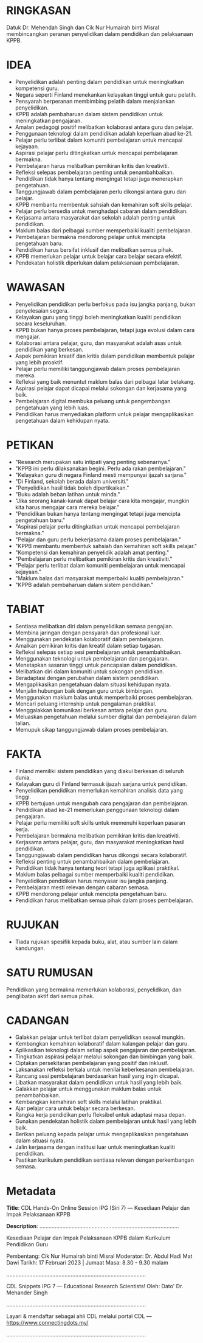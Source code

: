 # RINGKASAN
Datuk Dr. Mehendah Singh dan Cik Nur Humairah binti Misral membincangkan peranan penyelidikan dalam pendidikan dan pelaksanaan KPPB.

# IDEA
- Penyelidikan adalah penting dalam pendidikan untuk meningkatkan kompetensi guru.
- Negara seperti Finland menekankan kelayakan tinggi untuk guru pelatih.
- Pensyarah berperanan membimbing pelatih dalam menjalankan penyelidikan.
- KPPB adalah pembaharuan dalam sistem pendidikan untuk meningkatkan pengajaran.
- Amalan pedagogi positif melibatkan kolaborasi antara guru dan pelajar.
- Penggunaan teknologi dalam pendidikan adalah keperluan abad ke-21.
- Pelajar perlu terlibat dalam komuniti pembelajaran untuk mencapai kejayaan.
- Aspirasi pelajar perlu ditingkatkan untuk mencapai pembelajaran bermakna.
- Pembelajaran harus melibatkan pemikiran kritis dan kreativiti.
- Refleksi selepas pembelajaran penting untuk penambahbaikan.
- Pendidikan tidak hanya tentang mengingat tetapi juga menerapkan pengetahuan.
- Tanggungjawab dalam pembelajaran perlu dikongsi antara guru dan pelajar.
- KPPB membantu membentuk sahsiah dan kemahiran soft skills pelajar.
- Pelajar perlu bersedia untuk menghadapi cabaran dalam pendidikan.
- Kerjasama antara masyarakat dan sekolah adalah penting untuk pendidikan.
- Maklum balas dari pelbagai sumber memperbaiki kualiti pembelajaran.
- Pembelajaran bermakna mendorong pelajar untuk mencipta pengetahuan baru.
- Pendidikan harus bersifat inklusif dan melibatkan semua pihak.
- KPPB memerlukan pelajar untuk belajar cara belajar secara efektif.
- Pendekatan holistik diperlukan dalam pelaksanaan pembelajaran.

# WAWASAN
- Penyelidikan pendidikan perlu berfokus pada isu jangka panjang, bukan penyelesaian segera.
- Kelayakan guru yang tinggi boleh meningkatkan kualiti pendidikan secara keseluruhan.
- KPPB bukan hanya proses pembelajaran, tetapi juga evolusi dalam cara mengajar.
- Kolaborasi antara pelajar, guru, dan masyarakat adalah asas untuk pendidikan yang berkesan.
- Aspek pemikiran kreatif dan kritis dalam pendidikan membentuk pelajar yang lebih proaktif.
- Pelajar perlu memiliki tanggungjawab dalam proses pembelajaran mereka.
- Refleksi yang baik menuntut maklum balas dari pelbagai latar belakang.
- Aspirasi pelajar dapat dicapai melalui sokongan dan kerjasama yang baik.
- Pembelajaran digital membuka peluang untuk pengembangan pengetahuan yang lebih luas.
- Pendidikan harus menyediakan platform untuk pelajar mengaplikasikan pengetahuan dalam kehidupan nyata.

# PETIKAN
- "Research merupakan satu intipati yang penting sebenarnya."
- "KPPB ini perlu dilaksanakan begini. Perlu ada rakan pembelajaran."
- "Kelayakan guru di negara Finland mesti mempunyai ijazah sarjana."
- "Di Finland, sekolah berada dalam universiti."
- "Penyelidikan hasil tidak boleh dipertikaikan."
- "Buku adalah beban latihan untuk minda."
- "Jika seorang kanak-kanak dapat belajar cara kita mengajar, mungkin kita harus mengajar cara mereka belajar."
- "Pendidikan bukan hanya tentang mengingat tetapi juga mencipta pengetahuan baru."
- "Aspirasi pelajar perlu ditingkatkan untuk mencapai pembelajaran bermakna."
- "Pelajar dan guru perlu bekerjasama dalam proses pembelajaran."
- "KPPB membantu membentuk sahsiah dan kemahiran soft skills pelajar."
- "Kompetensi dan kemahiran penyelidik adalah amat penting."
- "Pembelajaran perlu melibatkan pemikiran kritis dan kreativiti."
- "Pelajar perlu terlibat dalam komuniti pembelajaran untuk mencapai kejayaan."
- "Maklum balas dari masyarakat memperbaiki kualiti pembelajaran."
- "KPPB adalah pembaharuan dalam sistem pendidikan."

# TABIAT
- Sentiasa melibatkan diri dalam penyelidikan semasa pengajian.
- Membina jaringan dengan pensyarah dan profesional luar.
- Menggunakan pendekatan kolaboratif dalam pembelajaran.
- Amalkan pemikiran kritis dan kreatif dalam setiap tugasan.
- Refleksi selepas setiap sesi pembelajaran untuk penambahbaikan.
- Menggunakan teknologi untuk pembelajaran dan pengajaran.
- Menetapkan sasaran tinggi untuk pencapaian dalam pendidikan.
- Melibatkan diri dalam komuniti untuk sokongan pendidikan.
- Beradaptasi dengan perubahan dalam sistem pendidikan.
- Mengaplikasikan pengetahuan dalam situasi kehidupan nyata.
- Menjalin hubungan baik dengan guru untuk bimbingan.
- Menggunakan maklum balas untuk memperbaiki proses pembelajaran.
- Mencari peluang internship untuk pengalaman praktikal.
- Menggalakkan komunikasi berkesan antara pelajar dan guru.
- Meluaskan pengetahuan melalui sumber digital dan pembelajaran dalam talian.
- Memupuk sikap tanggungjawab dalam proses pembelajaran.

# FAKTA
- Finland memiliki sistem pendidikan yang diakui berkesan di seluruh dunia.
- Kelayakan guru di Finland termasuk ijazah sarjana untuk pendidikan.
- Penyelidikan pendidikan memerlukan kemahiran analisis data yang tinggi.
- KPPB bertujuan untuk mengubah cara pengajaran dan pembelajaran.
- Pendidikan abad ke-21 memerlukan penggunaan teknologi dalam pengajaran.
- Pelajar perlu memiliki soft skills untuk memenuhi keperluan pasaran kerja.
- Pembelajaran bermakna melibatkan pemikiran kritis dan kreativiti.
- Kerjasama antara pelajar, guru, dan masyarakat meningkatkan hasil pendidikan.
- Tanggungjawab dalam pendidikan harus dikongsi secara kolaboratif.
- Refleksi penting untuk penambahbaikan dalam pembelajaran.
- Pendidikan tidak hanya tentang teori tetapi juga aplikasi praktikal.
- Maklum balas pelbagai sumber memperbaiki kualiti pendidikan.
- Penyelidikan pendidikan harus menyasar isu jangka panjang.
- Pembelajaran mesti relevan dengan cabaran semasa.
- KPPB mendorong pelajar untuk mencipta pengetahuan baru.
- Pendidikan harus melibatkan semua pihak dalam proses pembelajaran.

# RUJUKAN
- Tiada rujukan spesifik kepada buku, alat, atau sumber lain dalam kandungan.

# SATU RUMUSAN
Pendidikan yang bermakna memerlukan kolaborasi, penyelidikan, dan penglibatan aktif dari semua pihak.

# CADANGAN
- Galakkan pelajar untuk terlibat dalam penyelidikan seawal mungkin.
- Kembangkan kemahiran kolaboratif dalam kalangan pelajar dan guru.
- Aplikasikan teknologi dalam setiap aspek pengajaran dan pembelajaran.
- Tingkatkan aspirasi pelajar melalui sokongan dan bimbingan yang baik.
- Ciptakan persekitaran pembelajaran yang positif dan inklusif.
- Laksanakan refleksi berkala untuk menilai keberkesanan pembelajaran.
- Rancang sesi pembelajaran berdasarkan hasil yang ingin dicapai.
- Libatkan masyarakat dalam pendidikan untuk hasil yang lebih baik.
- Galakkan pelajar untuk menggunakan maklum balas untuk penambahbaikan.
- Kembangkan kemahiran soft skills melalui latihan praktikal.
- Ajar pelajar cara untuk belajar secara berkesan.
- Rangka kerja pendidikan perlu fleksibel untuk adaptasi masa depan.
- Gunakan pendekatan holistik dalam pembelajaran untuk hasil yang lebih baik.
- Berikan peluang kepada pelajar untuk mengaplikasikan pengetahuan dalam situasi nyata.
- Jalin kerjasama dengan institusi luar untuk meningkatkan kualiti pendidikan.
- Pastikan kurikulum pendidikan sentiasa relevan dengan perkembangan semasa.

# Metadata
**Title**: CDL Hands-On Online Session IPG (Siri 7) — Kesediaan Pelajar dan Impak Pelaksanaan KPPB

**Description**: ...........................................................................................

Kesediaan Pelajar dan Impak Pelaksanaan KPPB dalam Kurikulum Pendidikan Guru

Pembentang: Cik Nur Humairah binti Misral
Moderator: Dr. Abdul Hadi Mat Dawi
Tarikh: 17 Februari 2023   |   Jumaat
Masa: 8.30 - 9.30 malam

...........................................................................................

CDL Snippets IPG 7 — Educational Research Scientists!
Oleh: Dato' Dr. Mehander Singh

...........................................................................................

Layari & mendaftar sebagai ahli CDL melalui portal CDL — https://www.connectingdots.my/

...........................................................................................